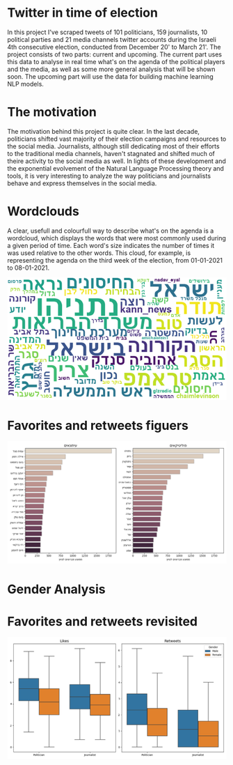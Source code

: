 # Twitter in time of election
In this project I've scraped tweets of 101 politicians, 159 journalists, 10 political parties and 21 media channels twitter accounts during the Israeli 4th consecutive election, conducted from December 20' to March 21'.
The project consists of two parts: current and upcoming. The current part uses this data to analyse in real time what's on the agenda of the political players and the media, as well as some more general analysis that will be shown soon. The upcoming part will use the data for building machine learning NLP models.

# The motivation
The motivation behind this project is quite clear. In the last decade, politicians shifted vast majority of their election campaigns and resources to the social media. 
Journalists, although still dedicating most of their efforts to the traditional media channels, haven't stagnated and shifted much of theire activity to the social media as well.
In lights of these development and the exponential evolvement of the Natural Language Processing theory and tools, it is very interesting to analyze the way politicians and journalists behave and express themselves in the social media.

# Wordclouds
A clear, usefull and colourfull way to describe what's on the agenda is a wordcloud, which displays the words that were most commonly used during a given period of time. Each word's size indicates the number of times it was used relative to the other words. This cloud, for example, is representing the agenda on the third week of the election, from 01-01-2021 to 08-01-2021. 

<p align="center">
  <img src="Visualizations/Wordclouds/Wordcloud%208-1-2021.png">
</p>

# Favorites and retweets figuers

<p align="center">
  <img src="/Visualizations/Favorites/Favorites%209-1-2021.png" width="600"/>
</p>

# Gender Analysis

# Favorites and retweets revisited
<p align="center">
  <img src="/Visualizations/Gender/Traffic%20Boxplot%2015-1-2021.png" width="600">
</p>
